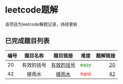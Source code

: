# leetcode题解

该项目为leetcode解题记录，持续更新

## 已完成题目列表

| 编号 | 题目名称 | 题目链接 | 难度 | 题解链接 |
|:-----|:-------:|:-------:|:----:|--------:|
| 20 | 有效的括号 | [有效的括号](https://leetcode-cn.com/problems/valid-parentheses) | <font color = green>eazy</font> | [20](https://github.com/chenboom/leetcode/blob/master/stack/20.%E6%9C%89%E6%95%88%E7%9A%84%E6%8B%AC%E5%8F%B7.md) |
| 42 | 接雨水 | [接雨水](https://leetcode-cn.com/problems/trapping-rain-water) | <font color = red>hard</font> | [42](https://github.com/chenboom/leetcode/blob/master/stack/42.%E6%8E%A5%E9%9B%A8%E6%B0%B4.md)
